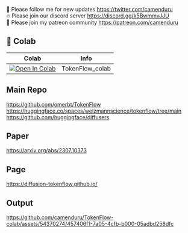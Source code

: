 🐣 Please follow me for new updates https://twitter.com/camenduru <br />
🔥 Please join our discord server https://discord.gg/k5BwmmvJJU <br />
🥳 Please join my patreon community https://patreon.com/camenduru <br />

## 🦒 Colab

| Colab | Info
| --- | --- |
[![Open In Colab](https://colab.research.google.com/assets/colab-badge.svg)](https://colab.research.google.com/github/wetinx/TokenFlow-colab/blob/main/TokenFlow_colab.ipynb) | TokenFlow_colab

## Main Repo
https://github.com/omerbt/TokenFlow <br />
https://huggingface.co/spaces/weizmannscience/tokenflow/tree/main <br />
https://github.com/huggingface/diffusers <br />

## Paper
https://arxiv.org/abs/2307.10373

## Page
https://diffusion-tokenflow.github.io/

## Output
https://github.com/camenduru/TokenFlow-colab/assets/54370274/457406f1-7a05-4cfb-b000-05adbd258dfc
